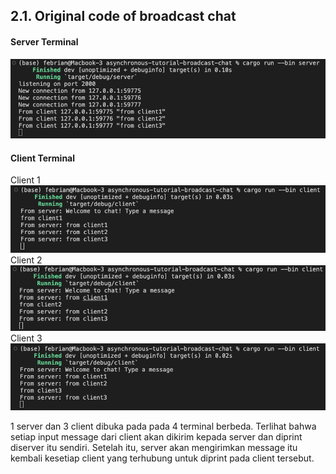 ## 2.1. Original code of broadcast chat
#### Server Terminal
![](msc/server.png)
#### Client Terminal
Client 1
![](msc/client1.png)
Client 2
![](msc/client2.png)
Client 3
![](msc/client3.png)

1 server dan 3 client dibuka pada pada 4 terminal berbeda. Terlihat bahwa setiap input message dari client akan dikirim kepada server dan diprint diserver itu sendiri. Setelah itu, server akan mengirimkan message itu kembali kesetiap client yang terhubung untuk diprint pada client tersebut.


